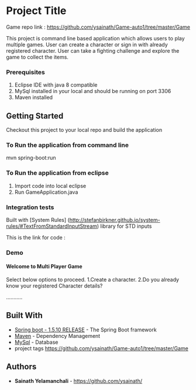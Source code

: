 # Project Title

Game repo link : https://github.com/ysainath/Game-auto1/tree/master/Game

This project is command line based application which allows users to play multiple games.
User can create a character or sign in with already registered character.
User can take a fighting challenge and explore the game to collect the items.

### Prerequisites

1. Eclipse IDE with java 8 compatible
2. MySql installed in your local and should be running on port 3306
3. Maven installed

## Getting Started

Checkout this project to your local repo and build the application

### To Run the application from command line
 
mvn spring-boot:run

### To Run the application from eclipse

1. Import code into local eclipse
2. Run GameApplication.java 

### Integration tests

Built with [System Rules] (http://stefanbirkner.github.io/system-rules/#TextFromStandardInputStream) library for STD inputs

This is the link for code : 

### Demo 

   #### Welcome to Multi Player Game ###

  Select below options to proceed.
   1.Create a character.
   2.Do you already know your registered Character details?

  ...........

## Built With

* [Spring boot - 1.5.10 RELEASE](https://docs.spring.io/spring-boot/docs/) - The Spring Boot framework
* [Maven](https://maven.apache.org/) - Dependency Management 
* [MySql](https://dev.mysql.com/doc/) - Database
* project tags https://github.com/ysainath/Game-auto1/tree/master/Game

## Authors

* **Sainath Yelamanchali** - https://github.com/ysainath/
